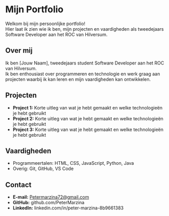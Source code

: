 # Mijn Portfolio

Welkom bij mijn persoonlijke portfolio!  
Hier laat ik zien wie ik ben, mijn projecten en vaardigheden als tweedejaars Software Developer aan het ROC van Hilversum.

## Over mij
Ik ben [Jouw Naam], tweedejaars student Software Developer aan het ROC van Hilversum.  
Ik ben enthousiast over programmeren en technologie en werk graag aan projecten waarbij ik kan leren en mijn vaardigheden kan ontwikkelen.

## Projecten
- **Project 1:** Korte uitleg van wat je hebt gemaakt en welke technologieën je hebt gebruikt  
- **Project 2:** Korte uitleg van wat je hebt gemaakt en welke technologieën je hebt gebruikt  
- **Project 3:** Korte uitleg van wat je hebt gemaakt en welke technologieën je hebt gebruikt  

## Vaardigheden
- Programmeertalen: HTML, CSS, JavaScript, Python, Java
- Overig: Git, GitHub, VS Code  

## Contact
- **E-mail:** Petermarzina72@gmail.com
- **GitHub:** github.com/PeterMarzina
- **LinkedIn:** linkedin.com/in/peter-marzina-8b9661383
